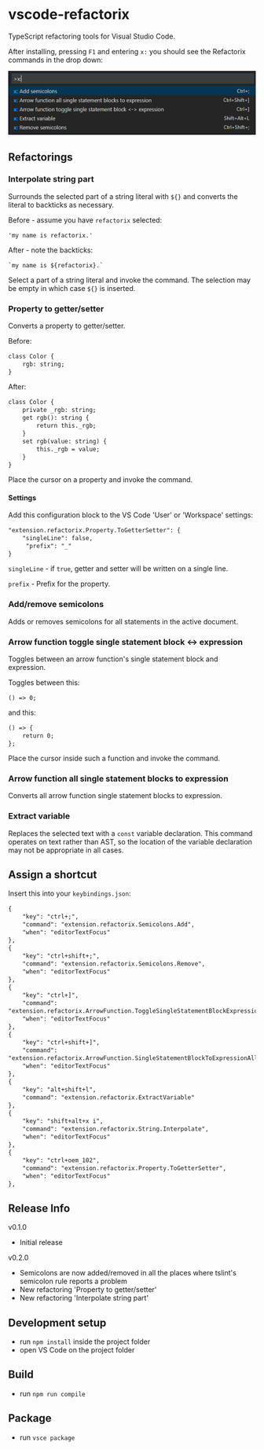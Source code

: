 # vscode-refactorix
TypeScript refactoring tools for Visual Studio Code.

After installing, pressing `F1` and entering `x:` you should see the Refactorix commands in the drop down:

![Commands](doc/commands.png "Refactorix commands")

## Refactorings

### Interpolate string part

Surrounds the selected part of a string literal with `${}` and converts the literal to backticks as necessary.

Before - assume you have `refactorix` selected:
```
'my name is refactorix.'
```

After - note the backticks:
```
`my name is ${refactorix}.`
```

Select a part of a string literal and invoke the command. The selection may be empty in which case `${}` is inserted.

### Property to getter/setter
Converts a property to getter/setter.

Before:
```
class Color {
    rgb: string;
}
```

After:
```
class Color {
    private _rgb: string;
    get rgb(): string {
        return this._rgb;
    }
    set rgb(value: string) {
        this._rgb = value;
    }
}
```

Place the cursor on a property and invoke the command.

#### Settings
Add this configuration block to the VS Code 'User' or 'Workspace' settings:
```
"extension.refactorix.Property.ToGetterSetter": {
    "singleLine": false,
     "prefix": "_"
}
```

`singleLine` - if `true`, getter and setter will be written on a single line.

`prefix` - Prefix for the property.

### Add/remove semicolons
Adds or removes semicolons for all statements in the active document.

### Arrow function toggle single statement block <-> expression
Toggles between an arrow function's single statement block and expression.

Toggles between this:
```
() => 0;
```

and this:
```
() => {
    return 0;
};
```

Place the cursor inside such a function and invoke the command.

### Arrow function all single statement blocks to expression
Converts all arrow function single statement blocks to expression.

### Extract variable
Replaces the selected text with a `const` variable declaration. This command operates on text rather than AST, so the location of the variable declaration may not be appropriate in all cases.

## Assign a shortcut
Insert this into your `keybindings.json`:
```
{
    "key": "ctrl+;",
    "command": "extension.refactorix.Semicolons.Add",
    "when": "editorTextFocus"
},
{
    "key": "ctrl+shift+;",
    "command": "extension.refactorix.Semicolons.Remove",
    "when": "editorTextFocus"
},
{
    "key": "ctrl+]",
    "command": "extension.refactorix.ArrowFunction.ToggleSingleStatementBlockExpression",
    "when": "editorTextFocus"
},
{
    "key": "ctrl+shift+]",
    "command": "extension.refactorix.ArrowFunction.SingleStatementBlockToExpressionAll",
    "when": "editorTextFocus"
},
{
    "key": "alt+shift+l",
    "command": "extension.refactorix.ExtractVariable"
},
{
    "key": "shift+alt+x i",
    "command": "extension.refactorix.String.Interpolate",
    "when": "editorTextFocus"
},
{
    "key": "ctrl+oem_102",
    "command": "extension.refactorix.Property.ToGetterSetter",
    "when": "editorTextFocus"
},
```

## Release Info

v0.1.0
- Initial release

v0.2.0
- Semicolons are now added/removed in all the places where tslint's semicolon rule reports a problem
- New refactoring 'Property to getter/setter'
- New refactoring 'Interpolate string part'

## Development setup
- run `npm install` inside the project folder
- open VS Code on the project folder

## Build
- run `npm run compile`

## Package
- run `vsce package`

